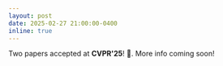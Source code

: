 ```yaml
---
layout: post
date: 2025-02-27 21:00:00-0400
inline: true
---
```


Two papers accepted at <b>CVPR'25</b>! 🎉. More info coming soon!

